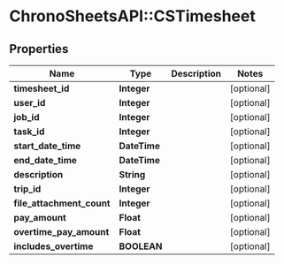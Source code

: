 # ChronoSheetsAPI::CSTimesheet

## Properties
Name | Type | Description | Notes
------------ | ------------- | ------------- | -------------
**timesheet_id** | **Integer** |  | [optional] 
**user_id** | **Integer** |  | [optional] 
**job_id** | **Integer** |  | [optional] 
**task_id** | **Integer** |  | [optional] 
**start_date_time** | **DateTime** |  | [optional] 
**end_date_time** | **DateTime** |  | [optional] 
**description** | **String** |  | [optional] 
**trip_id** | **Integer** |  | [optional] 
**file_attachment_count** | **Integer** |  | [optional] 
**pay_amount** | **Float** |  | [optional] 
**overtime_pay_amount** | **Float** |  | [optional] 
**includes_overtime** | **BOOLEAN** |  | [optional] 


